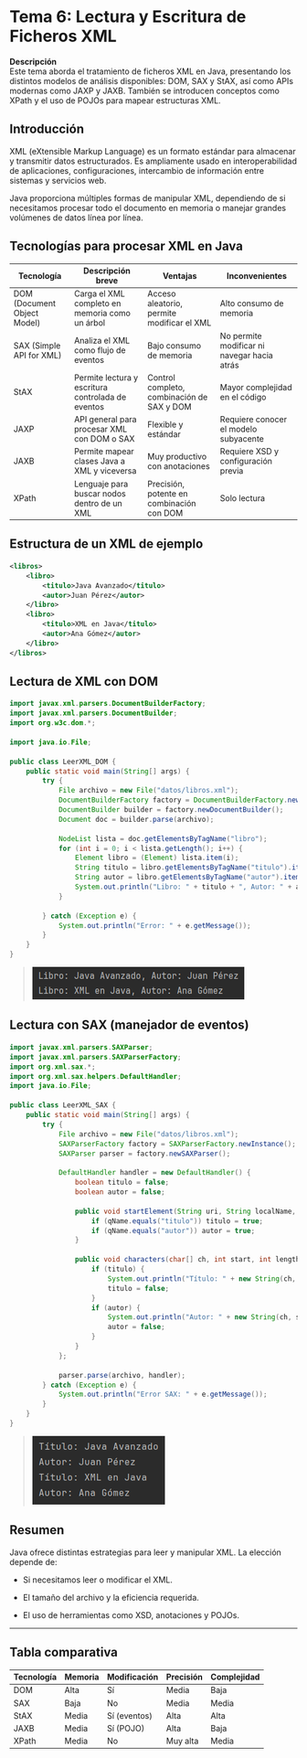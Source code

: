 # Tema 6: Lectura y Escritura de Ficheros XML

**Descripción**  
Este tema aborda el tratamiento de ficheros XML en Java, presentando los distintos modelos de análisis disponibles: DOM, SAX y StAX, así como APIs modernas como JAXP y JAXB. También se introducen conceptos como XPath y el uso de POJOs para mapear estructuras XML.

## Introducción

XML (eXtensible Markup Language) es un formato estándar para almacenar y transmitir datos estructurados. Es ampliamente usado en interoperabilidad de aplicaciones, configuraciones, intercambio de información entre sistemas y servicios web.

Java proporciona múltiples formas de manipular XML, dependiendo de si necesitamos procesar todo el documento en memoria o manejar grandes volúmenes de datos línea por línea.

## Tecnologías para procesar XML en Java

|Tecnología|Descripción breve|Ventajas|Inconvenientes|
|---|---|---|---|
|DOM (Document Object Model)|Carga el XML completo en memoria como un árbol|Acceso aleatorio, permite modificar el XML|Alto consumo de memoria|
|SAX (Simple API for XML)|Analiza el XML como flujo de eventos|Bajo consumo de memoria|No permite modificar ni navegar hacia atrás|
|StAX|Permite lectura y escritura controlada de eventos|Control completo, combinación de SAX y DOM|Mayor complejidad en el código|
|JAXP|API general para procesar XML con DOM o SAX|Flexible y estándar|Requiere conocer el modelo subyacente|
|JAXB|Permite mapear clases Java a XML y viceversa|Muy productivo con anotaciones|Requiere XSD y configuración previa|
|XPath|Lenguaje para buscar nodos dentro de un XML|Precisión, potente en combinación con DOM|Solo lectura|

## Estructura de un XML de ejemplo

```xml
<libros>
    <libro>
        <titulo>Java Avanzado</titulo>
        <autor>Juan Pérez</autor>
    </libro>
    <libro>
        <titulo>XML en Java</titulo>
        <autor>Ana Gómez</autor>
    </libro>
</libros>
```

## Lectura de XML con DOM

```java
import javax.xml.parsers.DocumentBuilderFactory;
import javax.xml.parsers.DocumentBuilder;
import org.w3c.dom.*;

import java.io.File;

public class LeerXML_DOM {
    public static void main(String[] args) {
        try {
            File archivo = new File("datos/libros.xml");
            DocumentBuilderFactory factory = DocumentBuilderFactory.newInstance();
            DocumentBuilder builder = factory.newDocumentBuilder();
            Document doc = builder.parse(archivo);

            NodeList lista = doc.getElementsByTagName("libro");
            for (int i = 0; i < lista.getLength(); i++) {
                Element libro = (Element) lista.item(i);
                String titulo = libro.getElementsByTagName("titulo").item(0).getTextContent();
                String autor = libro.getElementsByTagName("autor").item(0).getTextContent();
                System.out.println("Libro: " + titulo + ", Autor: " + autor);
            }

        } catch (Exception e) {
            System.out.println("Error: " + e.getMessage());
        }
    }
}
```

> ![](img/ejecucion_LeerXML_DOM.png)

## Lectura con SAX (manejador de eventos)

```java
import javax.xml.parsers.SAXParser;
import javax.xml.parsers.SAXParserFactory;
import org.xml.sax.*;
import org.xml.sax.helpers.DefaultHandler;
import java.io.File;

public class LeerXML_SAX {
    public static void main(String[] args) {
        try {
            File archivo = new File("datos/libros.xml");
            SAXParserFactory factory = SAXParserFactory.newInstance();
            SAXParser parser = factory.newSAXParser();

            DefaultHandler handler = new DefaultHandler() {
                boolean titulo = false;
                boolean autor = false;

                public void startElement(String uri, String localName, String qName, Attributes attributes) {
                    if (qName.equals("titulo")) titulo = true;
                    if (qName.equals("autor")) autor = true;
                }

                public void characters(char[] ch, int start, int length) {
                    if (titulo) {
                        System.out.println("Título: " + new String(ch, start, length));
                        titulo = false;
                    }
                    if (autor) {
                        System.out.println("Autor: " + new String(ch, start, length));
                        autor = false;
                    }
                }
            };

            parser.parse(archivo, handler);
        } catch (Exception e) {
            System.out.println("Error SAX: " + e.getMessage());
        }
    }
}

```

> ![](img/ejecucion_LeerXML_SAX.png)

## Resumen

Java ofrece distintas estrategias para leer y manipular XML. La elección depende de:

- Si necesitamos leer o modificar el XML.
    
- El tamaño del archivo y la eficiencia requerida.
    
- El uso de herramientas como XSD, anotaciones y POJOs.

---

## Tabla comparativa

| Tecnología | Memoria | Modificación | Precisión | Complejidad |
| ---------- | ------- | ------------ | --------- | ----------- |
| DOM        | Alta    | Sí           | Media     | Baja        |
| SAX        | Baja    | No           | Media     | Media       |
| StAX       | Media   | Sí (eventos) | Alta      | Alta        |
| JAXB       | Media   | Sí (POJO)    | Alta      | Baja        |
| XPath      | Media   | No           | Muy alta  | Media       |